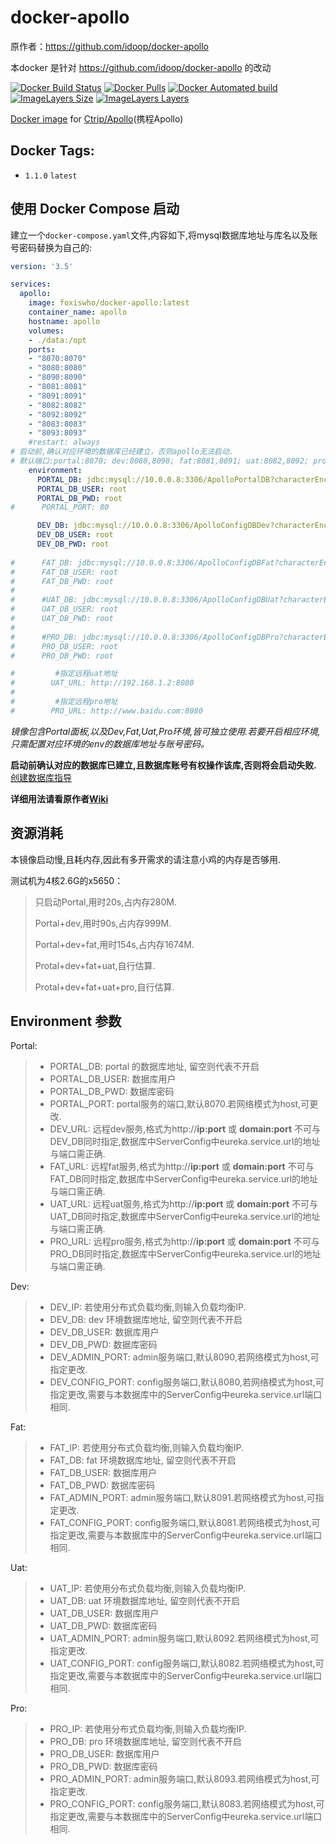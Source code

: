# docker-apollo

原作者：https://github.com/idoop/docker-apollo

本docker 是针对 https://github.com/idoop/docker-apollo 的改动

[![Docker Build Status](https://img.shields.io/docker/build/foxiswho/docker-apollo.svg)](https://hub.docker.com/r/foxiswho/docker-apollo/)
[![Docker Pulls](https://img.shields.io/docker/pulls/foxiswho/docker-apollo.svg)](https://hub.docker.com/r/foxiswho/docker-apollo/)
[![Docker Automated build](https://img.shields.io/docker/automated/foxiswho/docker-apollo.svg)](https://hub.docker.com/r/foxiswho/docker-apollo/)
[![ImageLayers Size](https://img.shields.io/imagelayers/image-size/foxiswho/docker-apollo/latest.svg)](https://hub.docker.com/r/foxiswho/docker-apollo/)
[![ImageLayers Layers](https://img.shields.io/imagelayers/layers/foxiswho/docker-apollo/latest.svg)](https://hub.docker.com/r/foxiswho/docker-apollo/)

[Docker image](https://hub.docker.com/r/foxiswho/docker-apollo/) for [Ctrip/Apollo](https://github.com/ctripcorp/apollo)(携程Apollo)

## Docker Tags: 

- `1.1.0` `latest`

## 使用 Docker Compose 启动
建立一个`docker-compose.yaml`文件,内容如下,将mysql数据库地址与库名以及账号密码替换为自己的:
``` yaml
version: '3.5'

services:
  apollo:
    image: foxiswho/docker-apollo:latest
    container_name: apollo
    hostname: apollo
    volumes:
    - ./data:/opt
    ports:
    - "8070:8070"
    - "8080:8080"
    - "8090:8090"
    - "8081:8081"
    - "8091:8091"
    - "8082:8082"
    - "8092:8092"
    - "8083:8083"
    - "8093:8093"
    #restart: always
# 启动前,确认对应环境的数据库已经建立，否则apollo无法启动.
# 默认端口:portal:8070; dev:8080,8090; fat:8081,8091; uat:8082,8092; pro:8083,8093
    environment:
      PORTAL_DB: jdbc:mysql://10.0.0.8:3306/ApolloPortalDB?characterEncoding=utf8
      PORTAL_DB_USER: root
      PORTAL_DB_PWD: root
#      PORTAL_PORT: 80

      DEV_DB: jdbc:mysql://10.0.0.8:3306/ApolloConfigDBDev?characterEncoding=utf8
      DEV_DB_USER: root
      DEV_DB_PWD: root
      
#      FAT_DB: jdbc:mysql://10.0.0.8:3306/ApolloConfigDBFat?characterEncoding=utf8
#      FAT_DB_USER: root
#      FAT_DB_PWD: root
#
#      #UAT_DB: jdbc:mysql://10.0.0.8:3306/ApolloConfigDBUat?characterEncoding=utf8
#      UAT_DB_USER: root
#      UAT_DB_PWD: root
#
#      #PRO_DB: jdbc:mysql://10.0.0.8:3306/ApolloConfigDBPro?characterEncoding=utf8
#      PRO_DB_USER: root
#      PRO_DB_PWD: root

#         #指定远程uat地址
#        UAT_URL: http://192.168.1.2:8080
#
#         #指定远程pro地址
#        PRO_URL: http://www.baidu.com:8080
```

*镜像包含Portal面板,以及Dev,Fat,Uat,Pro环境,皆可独立使用.若要开启相应环境,只需配置对应环境的env的数据库地址与账号密码。*

**启动前确认对应的数据库已建立,且数据库账号有权操作该库,否则将会启动失败.**[创建数据库指导](https://github.com/ctripcorp/apollo/wiki/%E5%88%86%E5%B8%83%E5%BC%8F%E9%83%A8%E7%BD%B2%E6%8C%87%E5%8D%97#21-%E5%88%9B%E5%BB%BA%E6%95%B0%E6%8D%AE%E5%BA%93)

**详细用法请看原作者[Wiki](https://github.com/idoop/docker-apollo/wiki)**

## 资源消耗

本镜像启动慢,且耗内存,因此有多开需求的请注意小鸡的内存是否够用. 

测试机为4核2.6G的x5650：

> 只启动Portal,用时20s,占内存280M.
>
> Portal+dev,用时90s,占内存999M.
>
> Portal+dev+fat,用时154s,占内存1674M.
>
> Protal+dev+fat+uat,自行估算.
>
> Protal+dev+fat+uat+pro,自行估算.

## Environment 参数

Portal:
> - PORTAL_DB: portal 的数据库地址, 留空则代表不开启
> - PORTAL_DB_USER: 数据库用户
> - PORTAL_DB_PWD: 数据库密码
> - PORTAL_PORT: portal服务的端口,默认8070.若网络模式为host,可更改.
> - DEV_URL: 远程dev服务,格式为http://**ip:port** 或 **domain:port** 不可与DEV_DB同时指定,数据库中ServerConfig中eureka.service.url的地址与端口需正确.
> - FAT_URL: 远程fat服务,格式为http://**ip:port** 或 **domain:port** 不可与FAT_DB同时指定,数据库中ServerConfig中eureka.service.url的地址与端口需正确.
> - UAT_URL: 远程uat服务,格式为http://**ip:port** 或 **domain:port** 不可与UAT_DB同时指定,数据库中ServerConfig中eureka.service.url的地址与端口需正确.
> - PRO_URL: 远程pro服务,格式为http://**ip:port** 或 **domain:port** 不可与PRO_DB同时指定,数据库中ServerConfig中eureka.service.url的地址与端口需正确.

Dev:
> - DEV_IP: 若使用分布式负载均衡,则输入负载均衡IP.
> - DEV_DB: dev 环境数据库地址, 留空则代表不开启
> - DEV_DB_USER: 数据库用户
> - DEV_DB_PWD: 数据库密码
> - DEV_ADMIN_PORT: admin服务端口,默认8090,若网络模式为host,可指定更改.
> - DEV_CONFIG_PORT: config服务端口,默认8080,若网络模式为host,可指定更改,需要与本数据库中的ServerConfig中eureka.service.url端口相同.

Fat:
> - FAT_IP: 若使用分布式负载均衡,则输入负载均衡IP.
> - FAT_DB: fat 环境数据库地址, 留空则代表不开启
> - FAT_DB_USER: 数据库用户
> - FAT_DB_PWD: 数据库密码
> - FAT_ADMIN_PORT: admin服务端口,默认8091.若网络模式为host,可指定更改.
> - FAT_CONFIG_PORT: config服务端口,默认8081.若网络模式为host,可指定更改,需要与本数据库中的ServerConfig中eureka.service.url端口相同.

Uat:
> - UAT_IP: 若使用分布式负载均衡,则输入负载均衡IP.
> - UAT_DB: uat 环境数据库地址, 留空则代表不开启
> - UAT_DB_USER: 数据库用户
> - UAT_DB_PWD: 数据库密码
> - UAT_ADMIN_PORT: admin服务端口,默认8092.若网络模式为host,可指定更改.
> - UAT_CONFIG_PORT: config服务端口,默认8082.若网络模式为host,可指定更改,需要与本数据库中的ServerConfig中eureka.service.url端口相同.

Pro:
> - PRO_IP: 若使用分布式负载均衡,则输入负载均衡IP.
> - PRO_DB: pro 环境数据库地址, 留空则代表不开启
> - PRO_DB_USER: 数据库用户
> - PRO_DB_PWD: 数据库密码
> - PRO_ADMIN_PORT: admin服务端口,默认8093.若网络模式为host,可指定更改.
> - PRO_CONFIG_PORT: config服务端口,默认8083.若网络模式为host,可指定更改,需要与本数据库中的ServerConfig中eureka.service.url端口相同.
